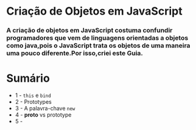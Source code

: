 # Criação de Objetos em JavaScript
### A criação de objetos em JavaScript costuma confundir programadores que vem de linguagens orientadas a objetos como java,pois o JavaScript trata os objetos de uma maneira uma pouco diferente.Por isso,criei este Guia.

# Sumário
* 1 - `this` e `bind`
* 2 - Prototypes
* 3 - A palavra-chave `new`
* 4 - __proto__ vs prototype
* 5 - 
